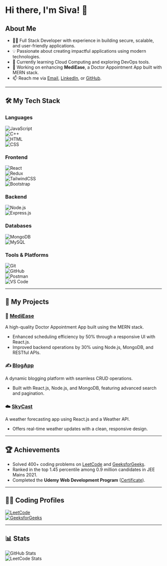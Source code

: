 # Hi there, I'm Siva! 👋  

## About Me  
- 🧑‍💻 Full Stack Developer with experience in building secure, scalable, and user-friendly applications.  
- 💡 Passionate about creating impactful applications using modern technologies.  
- 🌱 Currently learning Cloud Computing and exploring DevOps tools.  
- 🔭 Working on enhancing **MediEase**, a Doctor Appointment App built with MERN stack.  
- 📫 Reach me via [Email](mailto:sivasai.dwarapureddy@gmail.com), [LinkedIn](https://www.linkedin.com/in/sivasaidwarapureddy/), or [GitHub](https://github.com/sivasaidwarapureddy).  

---

## 🛠️ My Tech Stack  

### **Languages**  
![JavaScript](https://img.shields.io/badge/JavaScript-F7DF1E?style=for-the-badge&logo=javascript&logoColor=black)  
![C++](https://img.shields.io/badge/C++-00599C?style=for-the-badge&logo=cplusplus&logoColor=white)  
![HTML](https://img.shields.io/badge/HTML5-E34F26?style=for-the-badge&logo=html5&logoColor=white)  
![CSS](https://img.shields.io/badge/CSS3-1572B6?style=for-the-badge&logo=css3&logoColor=white)  

### **Frontend**  
![React](https://img.shields.io/badge/React-61DAFB?style=for-the-badge&logo=react&logoColor=black)  
![Redux](https://img.shields.io/badge/Redux-764ABC?style=for-the-badge&logo=redux&logoColor=white)  
![TailwindCSS](https://img.shields.io/badge/TailwindCSS-06B6D4?style=for-the-badge&logo=tailwindcss&logoColor=white)  
![Bootstrap](https://img.shields.io/badge/Bootstrap-7952B3?style=for-the-badge&logo=bootstrap&logoColor=white)  

### **Backend**  
![Node.js](https://img.shields.io/badge/Node.js-339933?style=for-the-badge&logo=nodedotjs&logoColor=white)  
![Express.js](https://img.shields.io/badge/Express.js-000000?style=for-the-badge&logo=express&logoColor=white)  

### **Databases**  
![MongoDB](https://img.shields.io/badge/MongoDB-47A248?style=for-the-badge&logo=mongodb&logoColor=white)  
![MySQL](https://img.shields.io/badge/MySQL-4479A1?style=for-the-badge&logo=mysql&logoColor=white)  

### **Tools & Platforms**  
![Git](https://img.shields.io/badge/Git-F05032?style=for-the-badge&logo=git&logoColor=white)  
![GitHub](https://img.shields.io/badge/GitHub-181717?style=for-the-badge&logo=github&logoColor=white)  
![Postman](https://img.shields.io/badge/Postman-FF6C37?style=for-the-badge&logo=postman&logoColor=white)  
![VS Code](https://img.shields.io/badge/VS%20Code-007ACC?style=for-the-badge&logo=visualstudiocode&logoColor=white)  


---

## 🚀 My Projects  

### 🏥 [MediEase](https://github.com/sivasaidwarapureddy/mediease)  
A high-quality Doctor Appointment App built using the MERN stack.  
- Enhanced scheduling efficiency by 50% through a responsive UI with React.js.  
- Improved backend operations by 30% using Node.js, MongoDB, and RESTful APIs.  

### ✍️ [BlogApp](https://github.com/sivasaidwarapureddy/blogapp1)  
A dynamic blogging platform with seamless CRUD operations.  
- Built with React.js, Node.js, and MongoDB, featuring advanced search and pagination.  

### ☁️ [SkyCast](https://github.com/sivasaidwarapureddy/weatherapp1)  
A weather forecasting app using React.js and a Weather API.  
- Offers real-time weather updates with a clean, responsive design.  

---

## 🏆 Achievements  
- Solved 400+ coding problems on [LeetCode](https://leetcode.com/u/sivasaidwarapureddy/) and [GeeksforGeeks](https://www.geeksforgeeks.org/user/sivasaidwa9cez/).  
- Ranked in the top 1.45 percentile among 0.9 million candidates in JEE Mains 2021.  
- Completed the **Udemy Web Development Program** ([Certificate](https://www.udemy.com/certificate/UC-e84a2a38-8820-4a2a-83de-57372212a0c3/)).  

---

## 👨‍💻 Coding Profiles  

[![LeetCode](https://img.shields.io/badge/LeetCode-FFA116?style=for-the-badge&logo=leetcode&logoColor=black)](https://leetcode.com/sivasaidwarapureddy/)  
[![GeeksforGeeks](https://img.shields.io/badge/GeeksforGeeks-0F9D58?style=for-the-badge&logo=geeksforgeeks&logoColor=white)](https://auth.geeksforgeeks.org/user/sivasaidwa9cez/)  

---

## 📊 Stats  

![GitHub Stats](https://github-readme-stats.vercel.app/api?username=sivasaidwarapureddy&show_icons=true&hide_title=true&count_private=true&hide=prs&theme=radical)  
![LeetCode Stats](https://leetcard.jacoblin.cool/sivasaidwarapureddy?theme=dark&font=Roboto)  

